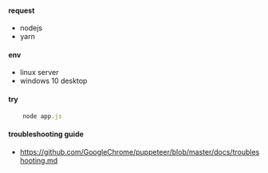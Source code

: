 #### request
- nodejs
- yarn

#### env
- linux server
- windows 10 desktop

#### try
```js
    node app.js
```

#### troubleshooting guide
- https://github.com/GoogleChrome/puppeteer/blob/master/docs/troubleshooting.md

